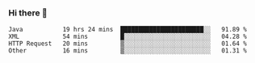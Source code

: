 ### Hi there 👋

<!--
**urzz/urzz** is a ✨ _special_ ✨ repository because its `README.md` (this file) appears on your GitHub profile.

Here are some ideas to get you started:

- 🔭 I’m currently working on ...
- 🌱 I’m currently learning ...
- 👯 I’m looking to collaborate on ...
- 🤔 I’m looking for help with ...
- 💬 Ask me about ...
- 📫 How to reach me: ...
- 😄 Pronouns: ...
- ⚡ Fun fact: ...
-->

<!--START_SECTION:waka-->

```text
Java           19 hrs 24 mins  ███████████████████████░░   91.89 %
XML            54 mins         █░░░░░░░░░░░░░░░░░░░░░░░░   04.28 %
HTTP Request   20 mins         ▒░░░░░░░░░░░░░░░░░░░░░░░░   01.64 %
Other          16 mins         ▒░░░░░░░░░░░░░░░░░░░░░░░░   01.31 %
```

<!--END_SECTION:waka-->
